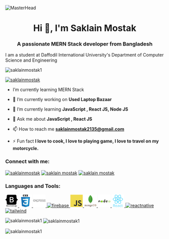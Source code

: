 ![MasterHead](https://eww-wp-new.s3.ap-south-1.amazonaws.com/wp-content/uploads/2021/11/22114256/best-combine-a-node.js-with-a-react.js-for-web-development.jpg)
<h1 align="center">Hi 👋, I'm Saklain Mostak</h1>
<h3 align="center">A passionate MERN Stack developer from Bangladesh</h3>
<p>I am a student at Daffodil International University's Department of Computer Science and Engineering<p>


<p align="left"> <img src="https://komarev.com/ghpvc/?username=saklainmostak1&label=Profile%20views&color=0e75b6&style=flat" alt="saklainmostak1" /> </p>

<p align="left"> <a href="https://twitter.com/saklainmostak" target="blank"><img src="https://img.shields.io/twitter/follow/saklainmostak?logo=twitter&style=for-the-badge" alt="saklainmostak" /></a> </p>

- I’m currently learning MERN Stack

- 🔭 I’m currently working on **Used Laptop Bazaar**

- 🌱 I’m currently learning **JavaScript , React JS, Node JS**

- 💬 Ask me about **JavaScript , React JS**

- 📫 How to reach me **saklainmostak2135@gmail.com**

- ⚡ Fun fact **I love to cook, I love to playing game, I love to travel on my motorcycle.**

<h3 align="left">Connect with me:</h3>
<p align="left">
<a href="https://twitter.com/saklainmostak" target="blank"><img align="center" src="https://raw.githubusercontent.com/rahuldkjain/github-profile-readme-generator/master/src/images/icons/Social/twitter.svg" alt="saklainmostak" height="30" width="40" /></a>
<a href="https://www.linkedin.com/in/saklain-mostak-a99288248/" target="blank"><img align="center" src="https://raw.githubusercontent.com/rahuldkjain/github-profile-readme-generator/master/src/images/icons/Social/linked-in-alt.svg" alt="saklain mostak" height="30" width="40" /></a>
<a href="https://www.facebook.com/profile.php?id=100088145321928" target="blank"><img align="center" src="https://raw.githubusercontent.com/rahuldkjain/github-profile-readme-generator/master/src/images/icons/Social/facebook.svg" alt="saklain mostak" height="30" width="40" /></a>
</p>

<h3 align="left">Languages and Tools:</h3>
<p align="left"> <a href="https://getbootstrap.com" target="_blank" rel="noreferrer"> <img src="https://raw.githubusercontent.com/devicons/devicon/master/icons/bootstrap/bootstrap-plain-wordmark.svg" alt="bootstrap" width="40" height="40"/> </a> <a href="https://www.w3schools.com/css/" target="_blank" rel="noreferrer"> <img src="https://raw.githubusercontent.com/devicons/devicon/master/icons/css3/css3-original-wordmark.svg" alt="css3" width="40" height="40"/> </a> <a href="https://expressjs.com" target="_blank" rel="noreferrer"> <img src="https://raw.githubusercontent.com/devicons/devicon/master/icons/express/express-original-wordmark.svg" alt="express" width="40" height="40"/> </a> <a href="https://firebase.google.com/" target="_blank" rel="noreferrer"> <img src="https://www.vectorlogo.zone/logos/firebase/firebase-icon.svg" alt="firebase" width="40" height="40"/> </a> <a href="https://developer.mozilla.org/en-US/docs/Web/JavaScript" target="_blank" rel="noreferrer"> <img src="https://raw.githubusercontent.com/devicons/devicon/master/icons/javascript/javascript-original.svg" alt="javascript" width="40" height="40"/> </a> <a href="https://www.mongodb.com/" target="_blank" rel="noreferrer"> <img src="https://raw.githubusercontent.com/devicons/devicon/master/icons/mongodb/mongodb-original-wordmark.svg" alt="mongodb" width="40" height="40"/> </a> <a href="https://nodejs.org" target="_blank" rel="noreferrer"> <img src="https://raw.githubusercontent.com/devicons/devicon/master/icons/nodejs/nodejs-original-wordmark.svg" alt="nodejs" width="40" height="40"/> </a> <a href="https://reactjs.org/" target="_blank" rel="noreferrer"> <img src="https://raw.githubusercontent.com/devicons/devicon/master/icons/react/react-original-wordmark.svg" alt="react" width="40" height="40"/> </a> <a href="https://reactnative.dev/" target="_blank" rel="noreferrer"> <img src="https://reactnative.dev/img/header_logo.svg" alt="reactnative" width="40" height="40"/> </a> <a href="https://tailwindcss.com/" target="_blank" rel="noreferrer"> <img src="https://www.vectorlogo.zone/logos/tailwindcss/tailwindcss-icon.svg" alt="tailwind" width="40" height="40"/> </a> </p>

<p><img align="left" src="https://github-readme-stats.vercel.app/api/top-langs?username=saklainmostak1&show_icons=true&locale=en&layout=compact" alt="saklainmostak1" /></p>

<p>&nbsp;<img align="center" src="https://github-readme-stats.vercel.app/api?username=saklainmostak1&show_icons=true&locale=en" alt="saklainmostak1" /></p>

<p><img align="center" src="https://github-readme-streak-stats.herokuapp.com/?user=saklainmostak1&" alt="saklainmostak1" /></p>
